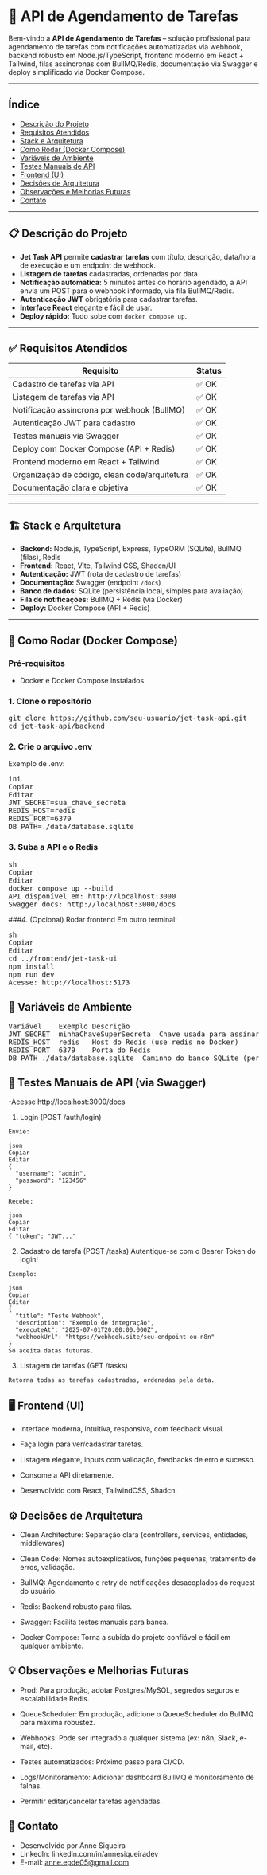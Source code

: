 # 🚀 API de Agendamento de Tarefas

Bem-vindo a **API de Agendamento de Tarefas** – solução profissional para agendamento de tarefas com notificações automatizadas via webhook, backend robusto em Node.js/TypeScript, frontend moderno em React + Tailwind, filas assíncronas com BullMQ/Redis, documentação via Swagger e deploy simplificado via Docker Compose.

---

## Índice

- [Descrição do Projeto](#descrição-do-projeto)
- [Requisitos Atendidos](#requisitos-atendidos)
- [Stack e Arquitetura](#stack-e-arquitetura)
- [Como Rodar (Docker Compose)](#como-rodar-docker-compose)
- [Variáveis de Ambiente](#variáveis-de-ambiente)
- [Testes Manuais de API](#testes-manuais-de-api)
- [Frontend (UI)](#frontend-ui)
- [Decisões de Arquitetura](#decisões-de-arquitetura)
- [Observações e Melhorias Futuras](#observações-e-melhorias-futuras)
- [Contato](#contato)

---

## 📋 Descrição do Projeto

- **Jet Task API** permite **cadastrar tarefas** com título, descrição, data/hora de execução e um endpoint de webhook.
- **Listagem de tarefas** cadastradas, ordenadas por data.
- **Notificação automática:** 5 minutos antes do horário agendado, a API envia um POST para o webhook informado, via fila BullMQ/Redis.
- **Autenticação JWT** obrigatória para cadastrar tarefas.
- **Interface React** elegante e fácil de usar.
- **Deploy rápido:** Tudo sobe com `docker compose up`.

---

## ✅ Requisitos Atendidos

| Requisito                                     | Status     |
| --------------------------------------------- | ---------- |
| Cadastro de tarefas via API                   | ✅ OK      |
| Listagem de tarefas via API                   | ✅ OK      |
| Notificação assíncrona por webhook (BullMQ)   | ✅ OK      |
| Autenticação JWT para cadastro                | ✅ OK      |
| Testes manuais via Swagger                    | ✅ OK      |
| Deploy com Docker Compose (API + Redis)       | ✅ OK      |
| Frontend moderno em React + Tailwind          | ✅ OK      |
| Organização de código, clean code/arquitetura | ✅ OK      |
| Documentação clara e objetiva                 | ✅ OK      |

---

## 🏗 Stack e Arquitetura

- **Backend:** Node.js, TypeScript, Express, TypeORM (SQLite), BullMQ (filas), Redis
- **Frontend:** React, Vite, Tailwind CSS, Shadcn/UI
- **Autenticação:** JWT (rota de cadastro de tarefas)
- **Documentação:** Swagger (endpoint `/docs`)
- **Banco de dados:** SQLite (persistência local, simples para avaliação)
- **Fila de notificações:** BullMQ + Redis (via Docker)
- **Deploy:** Docker Compose (API + Redis)

---

## 🚦 Como Rodar (Docker Compose)

### **Pré-requisitos**
- Docker e Docker Compose instalados

### **1. Clone o repositório**
<pre>git clone https://github.com/seu-usuario/jet-task-api.git
cd jet-task-api/backend </pre>
### 2. Crie o arquivo .env
Exemplo de .env:
<pre>
ini
Copiar
Editar
JWT_SECRET=sua_chave_secreta
REDIS_HOST=redis
REDIS_PORT=6379
DB_PATH=./data/database.sqlite</pre>
### 3. Suba a API e o Redis
<pre>sh
Copiar
Editar
docker compose up --build
API disponível em: http://localhost:3000
Swagger docs: http://localhost:3000/docs
</pre>
###4. (Opcional) Rodar frontend
Em outro terminal:
<pre>
sh
Copiar
Editar
cd ../frontend/jet-task-ui
npm install
npm run dev
Acesse: http://localhost:5173
</pre>
## 🔐 Variáveis de Ambiente 
<pre>
Variável	Exemplo	Descrição
JWT_SECRET	minhaChaveSuperSecreta	Chave usada para assinar/verificar tokens
REDIS_HOST	redis	Host do Redis (use redis no Docker)
REDIS_PORT	6379	Porta do Redis
DB_PATH	./data/database.sqlite	Caminho do banco SQLite (persistência)
</pre>
## 🧪 Testes Manuais de API (via Swagger)

-Acesse http://localhost:3000/docs

1. Login (POST /auth/login)
```
Envie:

json
Copiar
Editar
{
  "username": "admin",
  "password": "123456"
}
  
Recebe:

json
Copiar
Editar
{ "token": "JWT..." 
```

2. Cadastro de tarefa (POST /tasks)
Autentique-se com o Bearer Token do login!
```
Exemplo:

json
Copiar
Editar
{
  "title": "Teste Webhook",
  "description": "Exemplo de integração",
  "executeAt": "2025-07-01T20:00:00.000Z",
  "webhookUrl": "https://webhook.site/seu-endpoint-ou-n8n"
}
Só aceita datas futuras.
```
3. Listagem de tarefas (GET /tasks)
```
Retorna todas as tarefas cadastradas, ordenadas pela data.
```
## 🖥 Frontend (UI)
- Interface moderna, intuitiva, responsiva, com feedback visual.

- Faça login para ver/cadastrar tarefas.

- Listagem elegante, inputs com validação, feedbacks de erro e sucesso.

- Consome a API diretamente.

- Desenvolvido com React, TailwindCSS, Shadcn.

## ⚙️ Decisões de Arquitetura
- Clean Architecture: Separação clara (controllers, services, entidades, middlewares)

- Clean Code: Nomes autoexplicativos, funções pequenas, tratamento de erros, validação.

- BullMQ: Agendamento e retry de notificações desacoplados do request do usuário.

- Redis: Backend robusto para filas.

- Swagger: Facilita testes manuais para banca.

- Docker Compose: Torna a subida do projeto confiável e fácil em qualquer ambiente.

## 💡 Observações e Melhorias Futuras
- Prod: Para produção, adotar Postgres/MySQL, segredos seguros e escalabilidade Redis.

- QueueScheduler: Em produção, adicione o QueueScheduler do BullMQ para máxima robustez.

- Webhooks: Pode ser integrado a qualquer sistema (ex: n8n, Slack, e-mail, etc).

- Testes automatizados: Próximo passo para CI/CD.

- Logs/Monitoramento: Adicionar dashboard BullMQ e monitoramento de falhas.

- Permitir editar/cancelar tarefas agendadas.

## 📩 Contato
- Desenvolvido por Anne Siqueira
- LinkedIn: linkedin.com/in/annesiqueiradev
- E-mail: anne.epde05@gmail.com

